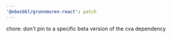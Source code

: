 ```yaml
---
'@obosbbl/grunnmuren-react': patch
---
```


chore: don't pin to a specific beta version of the cva dependency
